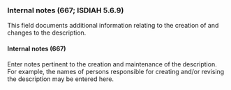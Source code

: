 ### Internal notes (667; ISDIAH 5.6.9)

This field documents additional information relating to the creation of and changes to the description.

#### Internal notes (667)

Enter notes pertinent to the creation and maintenance of the description. For example, the names of persons responsible
for creating and/or revising the description may be entered here.
